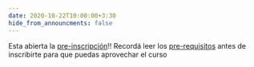 ```yaml
---
date: 2020-10-22T10:00:00+3:30
hide_from_announcments: false
---
```

Esta abierta la [pre-inscripción](https://forms.gle/cBrYVV16NePVLUHN6)!! 
Recordá leer los [pre-requisitos](/pre-requisitos) antes de inscribirte para que puedas aprovechar el curso

